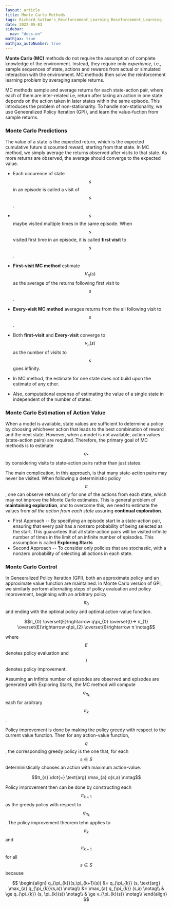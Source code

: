 ```yaml
---
layout: article
title: Monte Carlo Methods
tags: Richard_Sutton's_Reinforcement_Learning Reinforcement_Learning
date: 2022-05-03
sidebar:
  nav: "docs-en"
mathjax: true
mathjax_autoNumber: true
---
```

	
__Monte Carlo (MC)__ methods do not require the assumption of complete knowledge of the environment. Instead, they require only _experience_, i.e., sample sequences of state, actions and rewards from actual or simulated interaction with the environment. MC methods then solve the reinforcement learning problem by averaging sample returns.

MC methods sample and average returns for each state-action pair, where each of them are inter-related i.e, return after taking an action in one state depends on the action taken in later states within the same episode.  This introduces the problem of non-stationarity. To handle non-stationarity, we use Geneeralized Policy Iteration (GPI), and learn the value-fuction from sample returns.
  
### Monte Carlo Predictions

The value of a state is the expected return, which is the expected cumulative future discounted reward, starting from that state. In MC method, we simply average the returns observed after visits to that state. As more returns are observed, the average should converge to the expected value.

- Each occurence of state $$s$$ in an episode is called a visit of $$s$$.
- $$s$$ maybe visited multiple times in the same episode. When $$s$$ visited first time in an episode, it is called __first visit__ to $$s$$.
- __First-visit MC method__ estimate $$V_{π}(s)$$ as the average of the returns following first visit to $$s$$.
- __Every-visit MC method__ averages returns from the all following visit to $$s$$.
- Both __first-visit__ and __Every-visit__ converge to $$v_{\pi}(s)$$ as the number of visits to $$s$$ goes infinity.

- In MC method, the estimate for one state does not build upon the estimate of any other.

- Also, computational expense of estimating the value of a single state in independent of the number of states.

### Monte Carlo Estimation of Action Value

When a model is available, state values are sufficient to determine a policy by choosing whichever action that leads to the best combination of reward and the next state. However, when a model is not available, action values (state-action pairs) are required. Therefore, the primary goal of MC methods is to estimate $$q_{\ast}$$ by considering visits to state-action pairs rather than just states.

The main complication, in this approach, is that many state-action pairs may never be visited. When following a deterministic policy $$\pi$$, one can observe retruns only for one of the actions from each state, which may not improve the Monte Carlo estimates. This is general problem of __maintaining exploration__, and to overcome this, we need to estimate the values from _all the action from each state_ assuring __continual exploration__.

- First Approach -- By specifying an episode start in a state-action pair,  ensuring that every pair has a nonzero probability of being selected as the start. This guarantees that all state-action pairs will be visited infinite number of times in the limit of an infinite number of episodes. This assumption is called __Exploring Starts__
- Second Approach -- To consider only policies that are stochastic, with a nonzero probability of selecting all actions in each state.

### Monte Carlo Control 

In Geneeralized Policy Iteration (GPI), both an approximate policy and an approximate value function are maintained. 
In Monte Carlo version of GPI, we similarly perform alternating steps of policy evaluation and policy improvement, beginning with an arbitrary policy $$\pi_{0}$$ and ending with the optimal policy and optimal action-value function.

$$π_{0} \overset{E}\rightarrow q\pi_{0} \overset{I}→ π_{1} \overset{E}\rightarrow q\pi_{2} \overset{I}\rightarrow π \notag$$

where $$E$$ denotes policy evaluation and $$I$$ denotes policy improvement.

Assuming an infinite number of episodes are observed and episodes are generated with Exploring Starts, the MC method will compute $$q_{\pi_{k}}$$ each for arbitrary $$\pi_{k}$$.

Policy improvement is done by making the policy greedy with respect to the current value function. Then for any action-value function, $$q$$, the corresponding greedy policy is the one that, for each $$s ∈  S$$ deterministically chooses an action with maximum action-value.

$$π_{s} \dot{=} \text{arg} \max_{a} q(s,a) \notag$$

Policy improvement then can be done by constructing each $$\pi_{k+1}$$ as the greedy policy with respect to $$q_{\pi_{k}}$$. The policy improvement theorem tehn applies to $$\pi_{k}$$ and $$\pi_{k+1}$$ for all $$s ∈ S$$ because

$$
\begin{align}
q_{\pi_{k}}(s,\pi_{k+1}(s)) &= q_{\pi_{k}} (s, \text{arg} \max_{a} q_{\pi_{k}}(s,a)) \notag\\
&= \max_{a} q_{\pi_{k}} (s,a) \notag\\
& \ge q_{\pi_{k}} (s, \pi_{k}(s)) \notag\\
& \ge v_{\pi_{k}(s)} \notag\\
\end{align}
$$